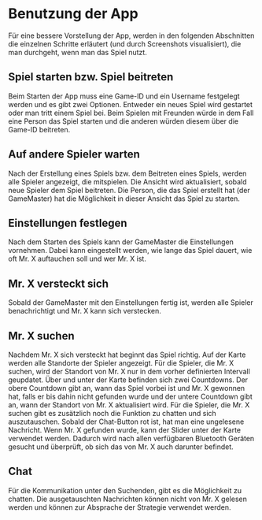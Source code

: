 # Benutzung der App

Für eine bessere Vorstellung der App, werden in den folgenden
Abschnitten die einzelnen Schritte erläutert (und durch Screenshots
visualisiert), die man durchgeht, wenn man das Spiel nutzt.

Spiel starten bzw. Spiel beitreten
----------------------------------

Beim Starten der App muss eine Game-ID und ein Username festgelegt
werden und es gibt zwei Optionen. Entweder ein neues Spiel wird
gestartet oder man tritt einem Spiel bei. Beim Spielen mit Freunden
würde in dem Fall eine Person das Spiel starten und die anderen würden
diesem über die Game-ID beitreten.

Auf andere Spieler warten
-------------------------

Nach der Erstellung eines Spiels bzw. dem Beitreten eines Spiels, werden
alle Spieler angezeigt, die mitspielen. Die Ansicht wird aktualisiert,
sobald neue Spieler dem Spiel beitreten. Die Person, die das Spiel
erstellt hat (der GameMaster) hat die Möglichkeit in dieser Ansicht das
Spiel zu starten.

Einstellungen festlegen
-----------------------

Nach dem Starten des Spiels kann der GameMaster die Einstellungen
vornehmen. Dabei kann eingestellt werden, wie lange das Spiel dauert,
wie oft Mr. X auftauchen soll und wer Mr. X ist.

Mr. X versteckt sich
--------------------

Sobald der GameMaster mit den Einstellungen fertig ist, werden alle
Spieler benachrichtigt und Mr. X kann sich verstecken.

Mr. X suchen
------------

Nachdem Mr. X sich versteckt hat beginnt das Spiel richtig. Auf der
Karte werden alle Standorte der Spieler angezeigt. Für die Spieler, die
Mr. X suchen, wird der Standort von Mr. X nur in dem vorher definierten
Intervall geupdatet. Über und unter der Karte befinden sich zwei
Countdowns. Der obere Countdown gibt an, wann das Spiel vorbei ist und
Mr. X gewonnen hat, falls er bis dahin nicht gefunden wurde und der
untere Countdown gibt an, wann der Standort von Mr. X aktualisiert wird.
Für die Spieler, die Mr. X suchen gibt es zusätzlich noch die Funktion
zu chatten und sich auszutauschen. Sobald der Chat-Button rot ist, hat
man eine ungelesene Nachricht. Wenn Mr. X gefunden wurde, kann der
Slider unter der Karte verwendet werden. Dadurch wird nach allen
verfügbaren Bluetooth Geräten gesucht und überprüft, ob sich das von Mr.
X auch darunter befindet.

Chat
----

Für die Kommunikation unter den Suchenden, gibt es die Möglichkeit zu
chatten. Die ausgetauschten Nachrichten können nicht von Mr. X gelesen
werden und können zur Absprache der Strategie verwendet werden.